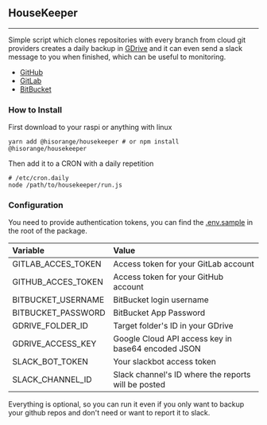 ## HouseKeeper

---

Simple script which clones repositories with every branch from cloud git providers creates a daily backup in [GDrive](https://drive.google.com) and it can even send a slack message to you when finished, which can be useful to monitoring.

- [GitHub](https://github.com)
- [GitLab](https://gitlab.com)
- [BitBucket](https://bitbucket.org)

### How to Install

First download to your raspi or anything with linux

```
yarn add @hisorange/housekeeper # or npm install @hisorange/housekeeper
```

Then add it to a CRON with a daily repetition

```
# /etc/cron.daily
node /path/to/housekeeper/run.js
```

### Configuration

You need to provide authentication tokens, you can find the [.env.sample](./env.sample) in the root of the package.

| Variable           | Value                                               |
| :----------------- | :-------------------------------------------------- |
| GITLAB_ACCES_TOKEN | Access token for your GitLab account                |
| GITHUB_ACCES_TOKEN | Access token for your GitHub account                |
| BITBUCKET_USERNAME | BitBucket login username                            |
| BITBUCKET_PASSWORD | BitBucket App Password                              |
| GDRIVE_FOLDER_ID   | Target folder's ID in your GDrive                   |
| GDRIVE_ACCESS_KEY  | Google Cloud API access key in base64 encoded JSON  |
| SLACK_BOT_TOKEN    | Your slackbot access token                          |
| SLACK_CHANNEL_ID   | Slack channel's ID where the reports will be posted |

Everything is optional, so you can run it even if you only want to backup your github repos and don't need or want to report it to slack.
